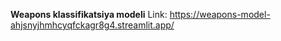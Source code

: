 **Weapons klassifikatsiya modeli**
Link: https://weapons-model-ahjsnyjhmhcyqfckagr8g4.streamlit.app/
